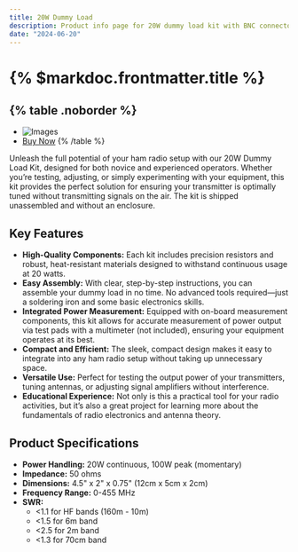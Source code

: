 ```yaml
---
title: 20W Dummy Load
description: Product info page for 20W dummy load kit with BNC connector.
date: "2024-06-20"
---
```


# {% $markdoc.frontmatter.title %}

{% table .noborder %}
---
* ![Images](/images/DL20W_BNC.png "Picture of the K7RHY 20W dummy load") 
* [Buy Now](https://ca0f39-2e.myshopify.com/products/20w-dummy-load-kit?utm_source=copyToPasteBoard&utm_medium=product-links&utm_content=web)
{% /table %}


Unleash the full potential of your ham radio setup with our 20W Dummy Load Kit, designed for both novice and experienced operators. Whether you’re testing, adjusting, or simply experimenting with your equipment, this kit provides the perfect solution for ensuring your transmitter is optimally tuned without transmitting signals on the air. The kit is shipped unassembled and without an enclosure.

## Key Features
* **High-Quality Components:** Each kit includes precision resistors and robust, heat-resistant materials designed to withstand continuous usage at 20 watts.
* **Easy Assembly:** With clear, step-by-step instructions, you can assemble your dummy load in no time. No advanced tools required—just a soldering iron and some basic electronics skills.
* **Integrated Power Measurement:** Equipped with on-board measurement components, this kit allows for accurate measurement of power output via test pads with a multimeter (not included), ensuring your equipment operates at its best.
* **Compact and Efficient:** The sleek, compact design makes it easy to integrate into any ham radio setup without taking up unnecessary space.
* **Versatile Use:** Perfect for testing the output power of your transmitters, tuning antennas, or adjusting signal amplifiers without interference.
* **Educational Experience:** Not only is this a practical tool for your radio activities, but it’s also a great project for learning more about the fundamentals of radio electronics and antenna theory. 

## Product Specifications
* **Power Handling:** 20W continuous, 100W peak (momentary)
* **Impedance:** 50 ohms
* **Dimensions:** 4.5" x 2" x 0.75" (12cm x 5cm x 2cm)
* **Frequency Range:** 0-455 MHz
* **SWR:**
    * <1.1 for HF bands (160m - 10m)
    * <1.5 for 6m band
    * <2.5 for 2m band
    * <1.3 for 70cm band

